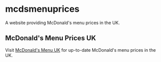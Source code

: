 # mcdsmenuprices
A website providing McDonald's menu prices in the UK.
## McDonald's Menu Prices UK  

Visit [McDonald's Menu UK](https://mcdsmenuprices.co.uk/) for up-to-date McDonald's menu prices in the UK.
